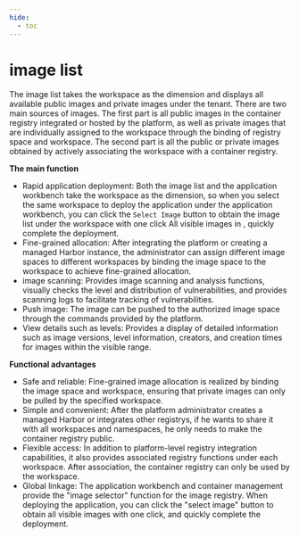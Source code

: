 ```yaml
---
hide:
  - toc
---
```


# image list

The image list takes the workspace as the dimension and displays all available public images and private images under the tenant.
There are two main sources of images. The first part is all public images in the container registry integrated or hosted by the platform, as well as private images that are individually assigned to the workspace through the binding of registry space and workspace.
The second part is all the public or private images obtained by actively associating the workspace with a container registry.

[](images/list01.png)

**The main function**

- Rapid application deployment: Both the image list and the application workbench take the workspace as the dimension, so when you select the same workspace to deploy the application under the application workbench, you can click the `Select Image` button to obtain the image list under the workspace with one click All visible images in , quickly complete the deployment.
- Fine-grained allocation: After integrating the platform or creating a managed Harbor instance, the administrator can assign different image spaces to different workspaces by binding the image space to the workspace to achieve fine-grained allocation.
- image scanning: Provides image scanning and analysis functions, visually checks the level and distribution of vulnerabilities, and provides scanning logs to facilitate tracking of vulnerabilities.
- Push image: The image can be pushed to the authorized image space through the commands provided by the platform.
- View details such as levels: Provides a display of detailed information such as image versions, level information, creators, and creation times for images within the visible range.

**Functional advantages**

- Safe and reliable: Fine-grained image allocation is realized by binding the image space and workspace, ensuring that private images can only be pulled by the specified workspace.
- Simple and convenient: After the platform administrator creates a managed Harbor or integrates other registrys, if he wants to share it with all workspaces and namespaces, he only needs to make the container registry public.
- Flexible access: In addition to platform-level registry integration capabilities, it also provides associated registry functions under each workspace. After association, the container registry can only be used by the workspace.
- Global linkage: The application workbench and container management provide the "image selector" function for the image registry. When deploying the application, you can click the "select image" button to obtain all visible images with one click, and quickly complete the deployment.